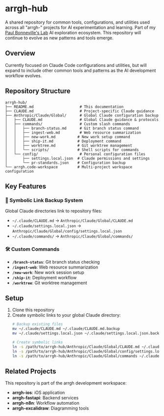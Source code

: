 # arrgh-hub

A shared repository for common tools, configurations, and utilities used across all "arrgh-" projects for AI experimentation and learning. Part of my [Paul Bonneville's Lab](https://github.com/Paul-Bonneville-Labs) AI exploration ecosystem. This repository will continue to evolve as new patterns and tools emerge.

## Overview

Currently focused on Claude Code configurations and utilities, but will expand to include other common tools and patterns as the AI development workflow evolves.

## Repository Structure

```
arrgh-hub/
├── README.md                     # This documentation
├── CLAUDE.md                     # Project-specific Claude guidance
├── Anthropic/Claude/Global/      # Global Claude configuration backup
│   ├── CLAUDE.md                 # Global Claude guidance & protocols
│   ├── commands/                 # Custom slash commands
│   │   ├── branch-status.md      # Git branch status command
│   │   ├── ingest-web.md         # Web resource summarization
│   │   ├── new-work.md          # New work setup command
│   │   ├── ship-it.md           # Deployment command
│   │   ├── worktree.md          # Git worktree management
│   │   └── scripts/             # Shell scripts for commands
│   └── config/                   # Personal configuration files
│       ├── settings.local.json  # Claude permissions and settings
│       └── pr-standards.json    # Configuration backup
└── arrgh.code-workspace         # Multi-project workspace configuration
```

## Key Features

### 🔄 Symbolic Link Backup System
Global Claude directories link to repository files:
- `~/.claude/CLAUDE.md` → `Anthropic/Claude/Global/CLAUDE.md`
- `~/.claude/settings.local.json` → `Anthropic/Claude/Global/config/settings.local.json`
- `~/.claude/commands/` → `Anthropic/Claude/Global/commands/`

### 🛠️ Custom Commands
- **`/branch-status`**: Git branch status checking
- **`/ingest-web`**: Web resource summarization
- **`/new-work`**: New work session setup
- **`/ship-it`**: Deployment workflow
- **`/worktree`**: Git worktree management

## Setup

1. Clone this repository
2. Create symbolic links to your global Claude directory:
   ```bash
   # Backup existing files
   mv ~/.claude/CLAUDE.md ~/.claude/CLAUDE.md.backup
   mv ~/.claude/settings.local.json ~/.claude/settings.local.json.backup
   
   # Create symbolic links
   ln -s /path/to/arrgh-hub/Anthropic/Claude/Global/CLAUDE.md ~/.claude/CLAUDE.md
   ln -s /path/to/arrgh-hub/Anthropic/Claude/Global/config/settings.local.json ~/.claude/settings.local.json
   ln -s /path/to/arrgh-hub/Anthropic/Claude/Global/commands ~/.claude/commands
   ```

## Related Projects

This repository is part of the arrgh development workspace:
- **arrgh-ios**: iOS application
- **arrgh-fastapi**: Backend services  
- **arrgh-n8n**: Workflow automation
- **arrgh-excalidraw**: Diagramming tools

